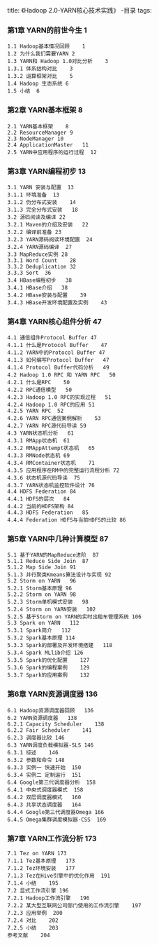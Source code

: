 title: 《Hadoop 2.0-YARN核心技术实践》 -目录
tags: 

### 第1章 YARN的前世今生	1 
	1.1 Hadoop基本情况回顾	1 
	1.2 为什么我们需要YARN	2 
	1.3 YARN和 Hadoop 1.0对比分析	3 
	1.3.1 体系结构对比	3 
	1.3.2 运算框架对比	5 
	1.4 Hadoop 生态系统	6 
	1.5 小结	6 

### 第2章 YARN基本框架	8 
	2.1 YARN基本框架	8 
	2.2 ResourceManager	9 
	2.3 NodeManager	10 
	2.4 ApplicationMaster	11 
	2.5 YARN中应用程序的运行过程	12 

### 第3章 YARN编程初步	13 
	3.1 YARN 安装与配置	13 
	3.1.1 环境准备	13 
	3.1.2 伪分布式安装	14 
	3.1.3 完全分布式安装	18 
	3.2 源码阅读及编译	22 
	3.2.1 Maven的介绍及安装	22 
	3.2.2 编译前准备	23 
	3.2.3 YARN源码阅读环境配置	24 
	3.2.4 YARN源码编译	27 
	3.3 MapReduce实例	28 
	3.3.1 Word Count	28 
	3.3.2 Deduplication	32 
	3.3.3 Sort	36 
	3.4 HBase编程初步	38 
	3.4.1 HBase介绍	38 
	3.4.2 HBase安装与配置	39 
	3.4.3 HBase开发环境配置及实例	43 

### 第4章 YARN核心组件分析	47 
	4.1 通信组件Protocol Buffer	47 
	4.1.1 什么是Protocol Buffer	47 
	4.1.2 YARN中的Protocol Buffer	47 
	4.1.3 如何编写Protocol Buffer	47 
	4.1.4 Protocol Buffer代码分析	49 
	4.2 Hadoop 1.0 RPC 和 YARN RPC	50 
	4.2.1 什么是RPC	50 
	4.2.2 RPC通信模型	50 
	4.2.3 Hadoop 1.0 RPC的实现过程	51 
	4.2.4 Hadoop 1.0 RPC的应用	51 
	4.2.5 YARN RPC	52 
	4.2.6 YARN RPC通信案例解析	53 
	4.2.7 YARN RPC源代码导读	59 
	4.3 YARN状态机分析	61 
	4.3.1 RMApp状态机	61 
	4.3.2 RMAppAttempt状态机	65 
	4.3.3 RMNode状态机	69 
	4.3.4 RMContainer状态机	71 
	4.3.5 应用程序在RM中的完整运行流程分析	72 
	4.3.6 状态机源代码导读	75 
	4.3.7 YARN状态机监控软件设计	76 
	4.4 HDFS Federation	84 
	4.4.1 HDFS的层次	84 
	4.4.2 当前的HDFS架构	84 
	4.4.3 HDFS Federation	85 
	4.4.4 Federation HDFS与当前HDFS的比较	86 

### 第5章 YARN中几种计算模型	87 
	5.1 基于YARN的MapReduce进阶	87 
	5.1.1 Reduce Side Join	87 
	5.1.2 Map Side Join	91 
	5.1.3 并行聚类Kmeans算法设计与实现	92 
	5.2 Storm on YARN	96 
	5.2.1 Storm基本原理	96 
	5.2.2 Storm on YARN	98 
	5.2.3 Storm单机模式安装	98 
	5.2.4 Storm on YARN安装	102 
	5.2.5 基于Storm on YARN的实时出租车管理系统	106 
	5.3 Spark on YARN	112 
	5.3.1 Spark简介	112 
	5.3.2 Spark基本原理	114 
	5.3.3 Spark的部署及开发环境搭建	118 
	5.3.4 Spark MLlib介绍	126 
	5.3.5 Spark的优化配置	127 
	5.3.6 Spark的编程案例	129 
	5.3.7 Spark的应用案例	132 

### 第6章 YARN资源调度器	136 
	6.1 Hadoop资源调度器回顾	136 
	6.2 YARN资源调度器	138 
	6.2.1 Capacity Scheduler	138 
	6.2.2 Fair Scheduler	141 
	6.2.3 调度器比较	146 
	6.3 YARN调度负载模拟器-SLS	146 
	6.3.1 综述	146 
	6.3.2 参数和命令	148 
	6.3.3 实例一 快速开始	150 
	6.3.4 实例二 定制运行	151 
	6.4 Google第三代调度器分析	158 
	6.4.1 中央式调度器模式	158 
	6.4.2 双层调度器模式	160 
	6.4.3 共享状态调度器	164 
	6.4.4 Google第三代调度器Omega	166 
	6.4.5 Omega集群调度模拟器-CSS	169 

### 第7章 YARN工作流分析	173 
	7.1 Tez on YARN	173 
	7.1.1 Tez基本原理	173 
	7.1.2 Tez环境安装	177 
	7.1.3 Tez在Hive引擎中的优化作用	191 
	7.1.4 小结	195 
	7.2 显式工作流引擎	196 
	7.2.1 Hadoop工作流引擎	196 
	7.2.2 某大型互联网公司部门使用的工作流引擎	197 
	7.2.3 应用举例	200 
	7.2.4 对比	202 
	7.2.5 小结	203 
	参考文献	204 